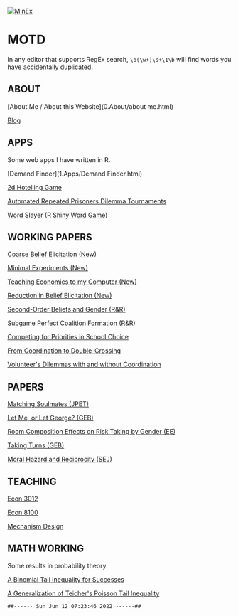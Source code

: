 [![MinEx](../files/Images/banner.gif)](3.Working_Papers/MinimalExperiments.html)

# MOTD
In any editor that supports RegEx search, `\b(\w+)\s+\1\b` will find words you have accidentally duplicated.

## ABOUT

[About Me / About this Website](0.About/about me.html)

[Blog  ](0.About/microblog.html)

## APPS
Some web apps I have written in R.  

[Demand Finder](1.Apps/Demand Finder.html)

[2d Hotelling Game](1.Apps/Hotelling.html)

[Automated Repeated Prisoners Dilemma Tournaments](1.Apps/RepeatedPD.html)

[Word Slayer (R Shiny Word Game)](1.Apps/Slayer.html)

## WORKING PAPERS

[Coarse Belief Elicitation (New)](2.Working_Papers/CoarseBeliefs.html)

[Minimal Experiments (New)](2.Working_Papers/MinimalExperiments.html)

[Teaching Economics to my Computer (New)](2.Working_Papers/formal.html)

[Reduction in Belief Elicitation (New)](2.Working_Papers/Reduction.html)

[Second-Order Beliefs and Gender (R&R)](2.Working_Papers/SOBAG.html)

[Subgame Perfect Coalition Formation (R&R)](2.Working_Papers/SPGS.html)

[Competing for Priorities in School Choice](2.Working_Papers/Competing.html)

[From Coordination to Double-Crossing](2.Working_Papers/CoordinationDoubleCrossing.html)

[Volunteer's Dilemmas with and without Coordination](2.Working_Papers/Volunteers.html)

## PAPERS

[Matching Soulmates (JPET)](3.Papers/Matching_Soulmates.html)

[Let Me, or Let George? (GEB)](3.Papers/Let_Me_Let_George.html)

[Room Composition Effects on Risk Taking by Gender (EE)](3.Papers/Room_Composition.html)

[Taking Turns (GEB)](3.Papers/Taking_Turns.html)

[Moral Hazard and Reciprocity (SEJ)](3.Papers/Moral_Hazard_Reciprocity.html)

## TEACHING

[Econ 3012](4.Teaching/econ3012.html)

[Econ 8100](4.Teaching/econ8100.html)

[Mechanism Design](4.Teaching/mechanism.html)

## MATH WORKING
Some results in probability theory.  

[A Binomial Tail Inequality for Successes](5.Math_Working/Binomial.html)

[A Generalization of Teicher's Poisson Tail Inequality](5.Math_Working/Teicher.html)

```
##------ Sun Jun 12 07:23:46 2022 ------##
```
